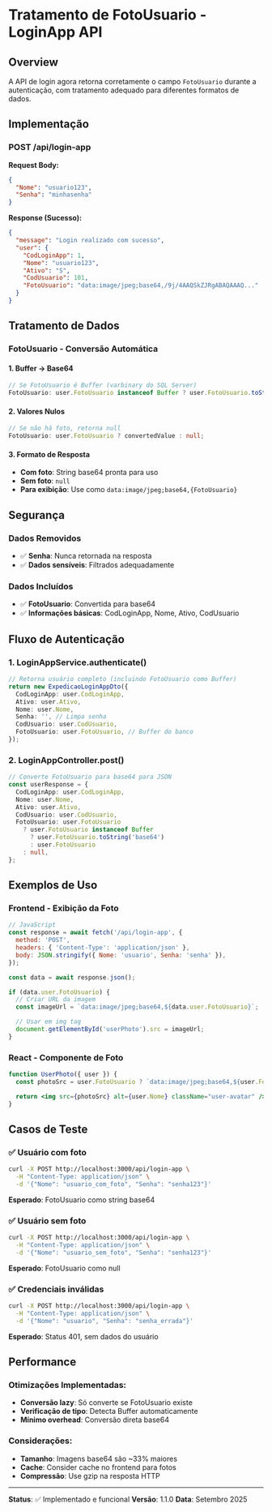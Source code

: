 # Tratamento de FotoUsuario - LoginApp API

## Overview

A API de login agora retorna corretamente o campo `FotoUsuario` durante a autenticação, com tratamento adequado para diferentes formatos de dados.

## Implementação

### POST /api/login-app

**Request Body:**

```json
{
  "Nome": "usuario123",
  "Senha": "minhasenha"
}
```

**Response (Sucesso):**

```json
{
  "message": "Login realizado com sucesso",
  "user": {
    "CodLoginApp": 1,
    "Nome": "usuario123",
    "Ativo": "S",
    "CodUsuario": 101,
    "FotoUsuario": "data:image/jpeg;base64,/9j/4AAQSkZJRgABAQAAAQ..."
  }
}
```

## Tratamento de Dados

### FotoUsuario - Conversão Automática

#### 1. **Buffer → Base64**

```typescript
// Se FotoUsuario é Buffer (varbinary do SQL Server)
FotoUsuario: user.FotoUsuario instanceof Buffer ? user.FotoUsuario.toString('base64') : user.FotoUsuario;
```

#### 2. **Valores Nulos**

```typescript
// Se não há foto, retorna null
FotoUsuario: user.FotoUsuario ? convertedValue : null;
```

#### 3. **Formato de Resposta**

- **Com foto**: String base64 pronta para uso
- **Sem foto**: `null`
- **Para exibição**: Use como `data:image/jpeg;base64,{FotoUsuario}`

## Segurança

### Dados Removidos

- ✅ **Senha**: Nunca retornada na resposta
- ✅ **Dados sensíveis**: Filtrados adequadamente

### Dados Incluídos

- ✅ **FotoUsuario**: Convertida para base64
- ✅ **Informações básicas**: CodLoginApp, Nome, Ativo, CodUsuario

## Fluxo de Autenticação

### 1. **LoginAppService.authenticate()**

```typescript
// Retorna usuário completo (incluindo FotoUsuario como Buffer)
return new ExpedicaoLoginAppDto({
  CodLoginApp: user.CodLoginApp,
  Ativo: user.Ativo,
  Nome: user.Nome,
  Senha: '', // Limpa senha
  CodUsuario: user.CodUsuario,
  FotoUsuario: user.FotoUsuario, // Buffer do banco
});
```

### 2. **LoginAppController.post()**

```typescript
// Converte FotoUsuario para base64 para JSON
const userResponse = {
  CodLoginApp: user.CodLoginApp,
  Nome: user.Nome,
  Ativo: user.Ativo,
  CodUsuario: user.CodUsuario,
  FotoUsuario: user.FotoUsuario
    ? user.FotoUsuario instanceof Buffer
      ? user.FotoUsuario.toString('base64')
      : user.FotoUsuario
    : null,
};
```

## Exemplos de Uso

### Frontend - Exibição da Foto

```javascript
// JavaScript
const response = await fetch('/api/login-app', {
  method: 'POST',
  headers: { 'Content-Type': 'application/json' },
  body: JSON.stringify({ Nome: 'usuario', Senha: 'senha' }),
});

const data = await response.json();

if (data.user.FotoUsuario) {
  // Criar URL da imagem
  const imageUrl = `data:image/jpeg;base64,${data.user.FotoUsuario}`;

  // Usar em img tag
  document.getElementById('userPhoto').src = imageUrl;
}
```

### React - Componente de Foto

```jsx
function UserPhoto({ user }) {
  const photoSrc = user.FotoUsuario ? `data:image/jpeg;base64,${user.FotoUsuario}` : '/default-avatar.png';

  return <img src={photoSrc} alt={user.Nome} className="user-avatar" />;
}
```

## Casos de Teste

### ✅ Usuário com foto

```bash
curl -X POST http://localhost:3000/api/login-app \
  -H "Content-Type: application/json" \
  -d '{"Nome": "usuario_com_foto", "Senha": "senha123"}'
```

**Esperado**: FotoUsuario como string base64

### ✅ Usuário sem foto

```bash
curl -X POST http://localhost:3000/api/login-app \
  -H "Content-Type: application/json" \
  -d '{"Nome": "usuario_sem_foto", "Senha": "senha123"}'
```

**Esperado**: FotoUsuario como null

### ✅ Credenciais inválidas

```bash
curl -X POST http://localhost:3000/api/login-app \
  -H "Content-Type: application/json" \
  -d '{"Nome": "usuario", "Senha": "senha_errada"}'
```

**Esperado**: Status 401, sem dados do usuário

## Performance

### Otimizações Implementadas:

- **Conversão lazy**: Só converte se FotoUsuario existe
- **Verificação de tipo**: Detecta Buffer automaticamente
- **Mínimo overhead**: Conversão direta base64

### Considerações:

- **Tamanho**: Imagens base64 são ~33% maiores
- **Cache**: Consider cache no frontend para fotos
- **Compressão**: Use gzip na resposta HTTP

---

**Status**: ✅ Implementado e funcional
**Versão**: 1.1.0
**Data**: Setembro 2025
